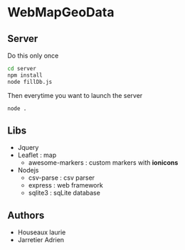 # WebMapGeoData

## Server

Do this only once
```bash
cd server
npm install
node fillDb.js
```

Then everytime you want to launch the server
```bash
node .
```

## Libs

- Jquery
- Leaflet : map
  - awesome-markers : custom markers with **ionicons**
- Nodejs
  - csv-parse : csv parser
  - express : web framework
  - sqlite3 : sqLite database

## Authors

- Houseaux laurie
- Jarretier Adrien

